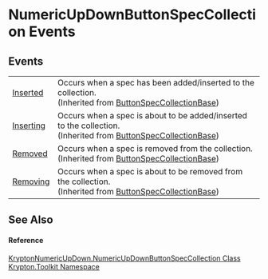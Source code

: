 # NumericUpDownButtonSpecCollection Events




## Events
<table>
<tr>
<td><a href="e9d02172-dbad-5c74-b85e-4aa1d8d8f3fe.md">Inserted</a></td>
<td>Occurs when a spec has been added/inserted to the collection.<br />(Inherited from <a href="b2d666e2-6a3d-ffbf-f115-af56bd76b9f0.md">ButtonSpecCollectionBase</a>)</td></tr>
<tr>
<td><a href="8adba6fb-6e0f-9a59-e4d5-ea0acad0a0c3.md">Inserting</a></td>
<td>Occurs when a spec is about to be added/inserted to the collection.<br />(Inherited from <a href="b2d666e2-6a3d-ffbf-f115-af56bd76b9f0.md">ButtonSpecCollectionBase</a>)</td></tr>
<tr>
<td><a href="3184081c-235f-13fe-7fd0-0c21001b2c7a.md">Removed</a></td>
<td>Occurs when a spec is removed from the collection.<br />(Inherited from <a href="b2d666e2-6a3d-ffbf-f115-af56bd76b9f0.md">ButtonSpecCollectionBase</a>)</td></tr>
<tr>
<td><a href="ffd3b463-ccc3-5932-24fe-a9e77035805f.md">Removing</a></td>
<td>Occurs when a spec is about to be removed from the collection.<br />(Inherited from <a href="b2d666e2-6a3d-ffbf-f115-af56bd76b9f0.md">ButtonSpecCollectionBase</a>)</td></tr>
</table>

## See Also


#### Reference
<a href="dbd626ae-a427-302d-497d-9f97901bf403.md">KryptonNumericUpDown.NumericUpDownButtonSpecCollection Class</a>  
<a href="79d2eac2-21f4-54ff-7552-b20c33c30600.md">Krypton.Toolkit Namespace</a>  
